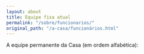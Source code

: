 ```yaml
---
layout: about
title: Equipe fixa atual
permalink: "/sobre/funcionarios/"
original_path: "/a-casa/funcionários.html"
---
```



A equipe permanente da Casa (em ordem alfabética):
